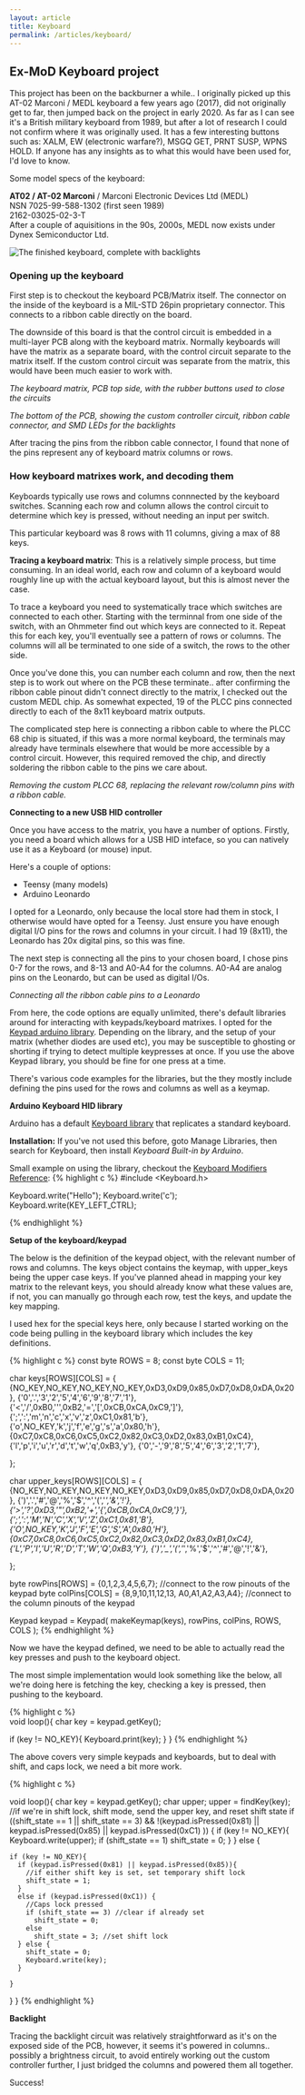 ```yaml
---
layout: article
title: Keyboard
permalink: /articles/keyboard/
---
```


## Ex-MoD Keyboard project

This project has been on the backburner a while.. I originally picked up this AT-02 Marconi / MEDL keyboard a few years ago (2017), did not originally get to far, then jumped back on the project in early 2020. As far as I can see it's a British military keyboard from 1989, but after a lot of research I could not confirm where it was originally used. It has a few interesting buttons such as: XALM, EW (electronic warfare?), MSGQ GET, PRNT SUSP, WPNS HOLD. If anyone has any insights as to what this would have been used for, I'd love to know.

Some model specs of the keyboard:<br />

**AT02 / AT-02 Marconi** / Marconi Electronic Devices Ltd (MEDL)<br />
NSN 7025-99-588-1302 (first seen 1989)<br />
2162-03025-02-3-T<br />
After a couple of aquisitions in the 90s, 2000s, MEDL now exists under Dynex Semiconductor Ltd.

<img class="img-responsive" src="/img/articles/keyboard1.jpg" title="The finished keyboard, complete with backlights">

### Opening up the keyboard

First step is to checkout the keyboard PCB/Matrix itself. The connector on the inside of the keyboard is a MIL-STD 26pin proprietary connector. This connects to a ribbon cable directly on the board.

The downside of this board is that the control circuit is embedded in a multi-layer PCB along with the keyboard matrix. Normally keyboards will have the matrix as a separate board, with the control circuit separate to the matrix itself. If the custom control circuit was separate from the matrix, this would have been much easier to work with.

*The keyboard matrix, PCB top side, with the rubber buttons used to close the circuits*
<img class="img-responsive" src="/img/articles/keyboard2.jpg" title="">

*The bottom of the PCB, showing the custom controller circuit, ribbon cable connector, and SMD LEDs for the backlights*
<img class="img-responsive" src="/img/articles/keyboard3.jpg" title="">


After tracing the pins from the ribbon cable connector, I found that none of the pins represent any of keyboard matrix columns or rows.

### How keyboard matrixes work, and decoding them

Keyboards typically use rows and columns connnected by the keyboard switches. Scanning each row and column allows the control circuit to determine which key is pressed, without needing an input per switch.

This particular keyboard was 8 rows with 11 columns, giving a max of 88 keys.

**Tracing a keyboard matrix**: This is a relatively simple process, but time consuming. In an ideal world, each row and column of a keyboard would roughly line up with the actual keyboard layout, but this is almost never the case.

To trace a keyboard you need to systematically trace which switches are connected to each other. Starting with the terminnal from one side of the switch, with an Ohmmeter find out which keys are connected to it. Repeat this for each key, you'll eventually see a pattern of rows or columns. The columns will all be terminated to one side of a switch, the rows to the other side.

Once you've done this, you can number each column and row, then the next step is to work out where on the PCB these terminate.. after confirming the ribbon cable pinout didn't connect directly to the matrix, I checked out the custom MEDL chip. As somewhat expected, 19 of the PLCC pins connected directly to each of the 8x11 keyboard matrix outputs.  

The complicated step here is connecting a ribbon cable to where the PLCC 68 chip is situated, if this was a more normal keyboard, the terminals may already have terminals elsewhere that would be more accessible by a control circuit. However, this required removed the chip, and directly soldering the ribbon cable to the pins we care about.


*Removing the custom PLCC 68, replacing the relevant row/column pins with a ribbon cable.*
<img class="img-responsive" src="/img/articles/keyboard4.jpg" title="">


**Connecting to a new USB HID controller**

Once you have access to the matrix, you have a number of options. Firstly, you need a board which allows for a USB HID inteface, so you can natively use it as a Keyboard (or mouse) input.

Here's a couple of options:

- Teensy (many models)
- Arduino Leonardo

I opted for a Leonardo, only because the local store had them in stock, I otherwise would have opted for a Teensy. Just ensure you have enough digital I/O pins for the rows and columns in your circuit. I had 19 (8x11), the Leonardo has 20x digital pins, so this was fine.

The next step is connecting all the pins to your chosen board, I chose pins 0-7 for the rows, and 8-13 and A0-A4 for the columns. A0-A4 are analog pins on the Leonardo, but can be used as digital I/Os.

*Connecting all the ribbon cable pins to a Leonardo*
<img class="img-responsive" src="/img/articles/keyboard5.jpg" title="">


From here, the code options are equally unlimited, there's default libraries around for interacting with keypads/keyboard matrixes. I opted for the [Keypad arduino library](https://playground.arduino.cc/Code/Keypad/). Depending on the library, and the setup of your matrix (whether diodes are used etc), you may be susceptible to ghosting or shorting if trying to detect multiple keypresses at once. If you use the above Keypad library, you should be fine for one press at a time.

There's various code examples for the libraries, but the they mostly include defining the pins used for the rows and columns as well as a keymap.

**Arduino Keyboard HID library**

Arduino has a default [Keyboard library](https://www.arduino.cc/reference/en/language/functions/usb/keyboard/) that replicates a standard keyboard. 

**Installation:** If you've not used this before, goto Manage Libraries, then search for Keyboard, then install *Keyboard Built-in by Arduino*.


Small example on using the library, checkout the [Keyboard Modifiers Reference](https://www.arduino.cc/en/Reference/KeyboardModifiers):
{% highlight c %} 
#include <Keyboard.h>

Keyboard.write("Hello");
Keyboard.write('c'); 
Keyboard.write(KEY_LEFT_CTRL);

{% endhighlight %}

**Setup of the keyboard/keypad**

The below is the definition of the keypad object, with the relevant number of rows and columns. The keys object contains the keymap, with upper_keys being the upper case keys. If you've planned ahead in mapping your key matrix to the relevant keys, you should already know what these values are, if not, you can manually go through each row, test the keys, and update the key mapping.

I used hex for the special keys here, only because I started working on the code being pulling in the keyboard library which includes the key definitions.

{% highlight c %} 
const byte ROWS = 8;
const byte COLS = 11;

char keys[ROWS][COLS] = {
  {NO_KEY,NO_KEY,NO_KEY,NO_KEY,0xD3,0xD9,0x85,0xD7,0xD8,0xDA,0x20},
  {'0','.','3','2','5','4','6','9','8','7','1'},                               
  {'<','/',0xB0,'\'',0xB2,'=','[',0xCB,0xCA,0xC9,']'},
  {';',':','m','n','c','x','v','z',0xC1,0x81,'b'},
  {'o',NO_KEY,'k','j','f','e','g','s','a',0x80,'h'},
  {0xC7,0xC8,0xC6,0xC5,0xC2,0x82,0xC3,0xD2,0x83,0xB1,0xC4},
 {'l','p','i','u','r','d','t','w','q',0xB3,'y'},
  {'0','-','9','8','5','4','6','3','2','1','7'},

};

char upper_keys[ROWS][COLS] = {
  {NO_KEY,NO_KEY,NO_KEY,NO_KEY,0xD3,0xD9,0x85,0xD7,0xD8,0xDA,0x20},
  {')','.','#','@','%','$','^','(','*','&','!'},                               
  {'>','?',0xD3,'"',0xB2,'+','{',0xCB,0xCA,0xC9,'}'},
  {';',':','M','N','C','X','V','Z',0xC1,0x81,'B'},
  {'O',NO_KEY,'K','J','F','E','G','S','A',0x80,'H'},
  {0xC7,0xC8,0xC6,0xC5,0xC2,0x82,0xC3,0xD2,0x83,0xB1,0xC4},
 {'L','P','I','U','R','D','T','W','Q',0xB3,'Y'},
  {')','_','(','*','%','$','^','#','@','!','&'},

};


byte rowPins[ROWS] = {0,1,2,3,4,5,6,7}; //connect to the row pinouts of the keypad
byte colPins[COLS] = {8,9,10,11,12,13, A0,A1,A2,A3,A4}; //connect to the column pinouts of the keypad

Keypad keypad = Keypad( makeKeymap(keys), rowPins, colPins, ROWS, COLS );
{% endhighlight %}

Now we have the keypad defined, we need to be able to actually read the key presses and push to the keyboard object.

The most simple implementation would look something like the below, all we're doing here is fetching the key, checking a key is pressed, then pushing to the keyboard.

{% highlight c %}  
void loop(){
  char key = keypad.getKey();

  if (key != NO_KEY){
  	Keyboard.print(key);
  }
}
{% endhighlight %}


The above covers very simple keypads and keyboards, but to deal with shift, and caps lock, we need a bit more work.

{% highlight c %}

void loop(){
  char key = keypad.getKey();
  char upper;
  upper = findKey(key);
    //if we're in shift lock, shift mode, send the upper key, and reset shift state
    if ((shift_state == 1 || shift_state == 3) && !(keypad.isPressed(0x81) || keypad.isPressed(0x85) || keypad.isPressed(0xC1) ))
    {
      if (key != NO_KEY){
        Keyboard.write(upper);
      	if (shift_state == 1)
          shift_state = 0;
      }
    } else {
      
    if (key != NO_KEY){
      if (keypad.isPressed(0x81) || keypad.isPressed(0x85)){
        //if either shift key is set, set temporary shift lock
        shift_state = 1;
      }
      else if (keypad.isPressed(0xC1)) {
        //Caps lock pressed
        if (shift_state == 3) //clear if already set
          shift_state = 0;
        else
          shift_state = 3; //set shift lock
      } else {
        shift_state = 0;
        Keyboard.write(key);
      }
       
    }
   }
}
{% endhighlight %}

**Backlight**

Tracing the backlight circuit was relatively straightforward as it's on the exposed side of the PCB, however, it seems it's powered in columns.. possibly a brightness circuit, to avoid entirely working out the custom controller further, I just bridged the columns and powered them all together.

Success!




